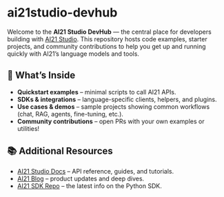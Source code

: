 # ai21studio-devhub

Welcome to the **AI21 Studio DevHub** — the central place for developers building with [AI21 Studio](https://studio.ai21.com).
This repository hosts code examples, starter projects, and community contributions to help you get up and running quickly with AI21’s language models and tools.

## 🚀 What’s Inside

* **Quickstart examples** – minimal scripts to call AI21 APIs.
* **SDKs & integrations** – language-specific clients, helpers, and plugins.
* **Use cases & demos** – sample projects showing common workflows (chat, RAG, agents, fine-tuning, etc.).
* **Community contributions** – open PRs with your own examples or utilities!

## 📚 Additional Resources

* [AI21 Studio Docs](https://docs.ai21.com) – API reference, guides, and tutorials.
* [AI21 Blog](https://www.ai21.com/blog) – product updates and deep dives.
* [AI21 SDK Repo]([https://github.com/AI21Labs/ai21studio-devhub/discussions](https://github.com/AI21Labs/ai21-python)) – the latest info on the Python SDK.

